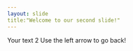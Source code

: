 ```yaml
---
layout: slide
title:"Welcome to our second slide!"
---
```

Your text 2
Use the left arrow to go back!
